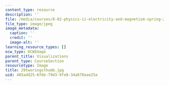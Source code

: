```yaml
---
content_type: resource
description: ''
file: /media/courses/8-02-physics-ii-electricity-and-magnetism-spring-2007/405add256fde79d39fe834a670aae25a_29tworingsthumb.jpg
file_type: image/jpeg
image_metadata:
  caption: ''
  credit: ''
  image-alt: ''
learning_resource_types: []
ocw_type: OCWImage
parent_title: Visualizations
parent_type: CourseSection
resourcetype: Image
title: 29tworingsthumb.jpg
uid: 405add25-6fde-79d3-9fe8-34a670aae25a
---
```

